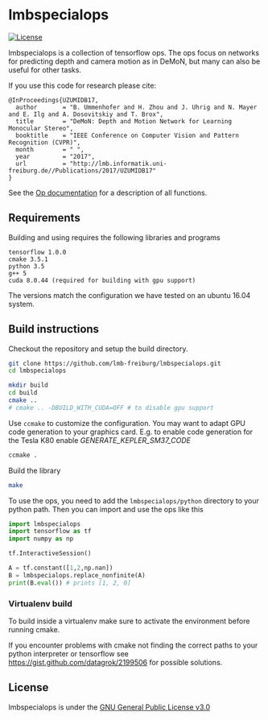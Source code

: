 # lmbspecialops

[![License](https://img.shields.io/badge/license-GPLv3-blue.svg)](LICENSE)

lmbspecialops is a collection of tensorflow ops.
The ops focus on networks for predicting depth and camera motion as in DeMoN, but many can also be useful for other tasks.

If you use this code for research please cite:
   
    @InProceedings{UZUMIDB17,
      author       = "B. Ummenhofer and H. Zhou and J. Uhrig and N. Mayer and E. Ilg and A. Dosovitskiy and T. Brox",
      title        = "DeMoN: Depth and Motion Network for Learning Monocular Stereo",
      booktitle    = "IEEE Conference on Computer Vision and Pattern Recognition (CVPR)",
      month        = " ",
      year         = "2017",
      url          = "http://lmb.informatik.uni-freiburg.de//Publications/2017/UZUMIDB17"
    }


See the [Op documentation](doc/lmbspecialops_doc.md) for a description of all functions.



## Requirements

Building and using requires the following libraries and programs

    tensorflow 1.0.0
    cmake 3.5.1
    python 3.5
    g++ 5
    cuda 8.0.44 (required for building with gpu support)

The versions match the configuration we have tested on an ubuntu 16.04 system.



## Build instructions


Checkout the repository and setup the build directory.

```bash
git clone https://github.com/lmb-freiburg/lmbspecialops.git
cd lmbspecialops

mkdir build
cd build
cmake ..
# cmake .. -DBUILD_WITH_CUDA=OFF # to disable gpu support
```

Use ```ccmake``` to customize the configuration.
You may want to adapt GPU code generation to your graphics card.
E.g. to enable code generation for the Tesla K80 enable *GENERATE_KEPLER_SM37_CODE*

```bash
ccmake .
```

Build the library

```bash
make
```

To use the ops, you need to add the ```lmbspecialops/python``` directory to your python path.
Then you can import and use the ops like this 

```python
import lmbspecialops
import tensorflow as tf
import numpy as np

tf.InteractiveSession()

A = tf.constant([1,2,np.nan])
B = lmbspecialops.replace_nonfinite(A)
print(B.eval()) # prints [1, 2, 0]
```

    

### Virtualenv build 

To build inside a virtualenv make sure to activate the environment before
running cmake.

If you encounter problems with cmake not finding the correct paths to your
python interpreter or tensorflow see https://gist.github.com/datagrok/2199506
for possible solutions.



## License

lmbspecialops is under the [GNU General Public License v3.0](LICENSE.txt)

